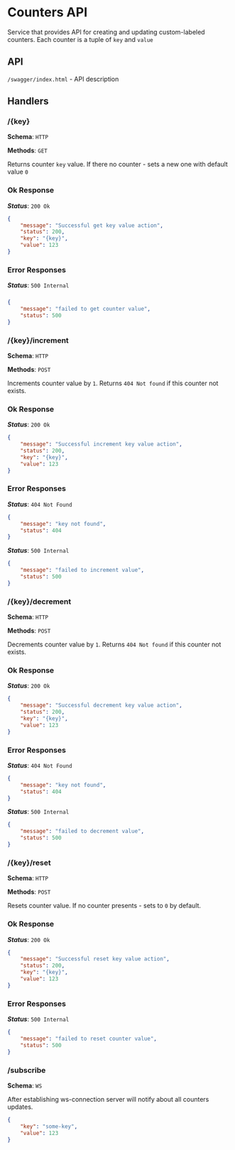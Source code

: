 # Counters API

Service that provides API for creating and updating custom-labeled counters.
Each counter is a tuple of `key` and `value`

## API

`/swagger/index.html` - API description

## Handlers

### /{key}

**Schema**: `HTTP`

**Methods**: `GET`

Returns counter `key` value. If there no counter - sets a new one with default value `0`

### Ok Response

***Status***: `200 Ok`

```json
{
    "message": "Successful get key value action",
    "status": 200,
    "key": "{key}",
    "value": 123
}
```
### Error Responses

***Status***: `500 Internal`

###
```json
{
    "message": "failed to get counter value",
    "status": 500
}
```

### /{key}/increment

**Schema**: `HTTP`

**Methods**: `POST`

Increments counter value by `1`. Returns `404 Not found` if this counter not exists.

### Ok Response

***Status***: `200 Ok`

```json
{
    "message": "Successful increment key value action",
    "status": 200,
    "key": "{key}",
    "value": 123
}
```
### Error Responses

***Status***: `404 Not Found`

```json
{
    "message": "key not found",
    "status": 404
}
```

***Status***: `500 Internal`

```json
{
    "message": "failed to increment value",
    "status": 500
}
```

### /{key}/decrement

**Schema**: `HTTP`

**Methods**: `POST`

Decrements counter value by `1`. Returns `404 Not found` if this counter not exists.

### Ok Response

***Status***: `200 Ok`

```json
{
    "message": "Successful decrement key value action",
    "status": 200,
    "key": "{key}",
    "value": 123
}
```
### Error Responses

***Status***: `404 Not Found`

```json
{
    "message": "key not found",
    "status": 404
}
```

***Status***: `500 Internal`

```json
{
    "message": "failed to decrement value",
    "status": 500
}
```

### /{key}/reset

**Schema**: `HTTP`

**Methods**: `POST`

Resets counter value. If no counter presents - sets to `0` by default.

### Ok Response

***Status***: `200 Ok`

```json
{
    "message": "Successful reset key value action",
    "status": 200,
    "key": "{key}",
    "value": 123
}
```
### Error Responses

***Status***: `500 Internal`

```json
{
    "message": "failed to reset counter value",
    "status": 500
}
```

### /subscribe

**Schema**: `WS`

After establishing ws-connection server will notify about all counters updates.

```json
{
    "key": "some-key",
    "value": 123
}
```


